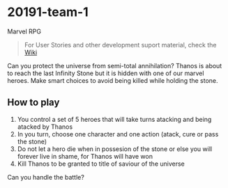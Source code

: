 # 20191-team-1

Marvel RPG

> For User Stories and other development suport material, check the [Wiki](https://github.com/pds2/20191-team-1/wiki)


Can you protect the universe from semi-total annihilation? 
Thanos is about to reach the last Infinity Stone but it is hidden with one of our marvel heroes. 
Make smart choices to avoid being killed while holding the stone.

How to play
----------
1. You control a set of 5 heroes that will take turns atacking and being atacked by Thanos
2. In you turn, choose one character and one action (atack, cure or pass the stone)
3. Do not let a hero die when in possesion of the stone or else you will forever live in shame, for Thanos will have won
4. Kill Thanos to be granted to title of saviour of the universe

Can you handle the battle?




